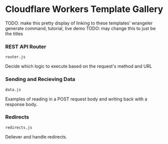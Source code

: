 # Cloudflare Workers Template Gallery

TODO: make this pretty display of linking to these templates' wrangeler generate command, tutorial, live demo
TODO: may change this to just be the titles

### REST API Router
`router.js`

 Decide which logic to execute based on the request's method and URL
 
### Sending and Recieving Data
 `data.js`

 Examples of reading in a POST request body and writing back with a response body.

### Redirects
`redirects.js`

Deliever and handle redirects.  
